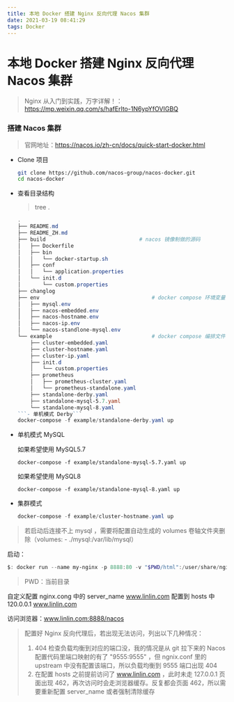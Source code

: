 ```yaml
---
title: 本地 Docker 搭建 Nginx 反向代理 Nacos 集群
date: 2021-03-19 08:41:29
tags: Docker
---
```

# 本地 Docker 搭建 Nginx 反向代理 Nacos 集群

> Nginx 从入门到实践，万字详解！：https://mp.weixin.qq.com/s/hafErlto-1N6ypYfOVIGBQ

### 搭建 Nacos 集群

> 官网地址：https://nacos.io/zh-cn/docs/quick-start-docker.html

- Clone 项目

  ```bash
  git clone https://github.com/nacos-group/nacos-docker.git
  cd nacos-docker
  ```

- 查看目录结构

  > tree .

  ```powershell
  .
  ├── README.md
  ├── README_ZH.md
  ├── build								 # nacos 镜像制做的源码 
  │   ├── Dockerfile
  │   ├── bin
  │   │   └── docker-startup.sh
  │   ├── conf
  │   │   └── application.properties
  │   └── init.d
  │       └── custom.properties
  ├── changlog
  ├── env									 # docker compose 环境变量
  │   ├── mysql.env
  │   ├── nacos-embedded.env
  │   ├── nacos-hostname.env
  │   ├── nacos-ip.env
  │   └── nacos-standlone-mysql.env
  └── example								 # docker compose 编排文件
      ├── cluster-embedded.yaml
      ├── cluster-hostname.yaml
      ├── cluster-ip.yaml
      ├── init.d
      │   └── custom.properties
      ├── prometheus
      │   ├── prometheus-cluster.yaml
      │   └── prometheus-standalone.yaml		
      ├── standalone-derby.yaml
      ├── standalone-mysql-5.7.yaml
      └── standalone-mysql-8.yaml
  ```- 单机模式 Derby```
  docker-compose -f example/standalone-derby.yaml up
  ```

- 单机模式 MySQL

  如果希望使用 MySQL5.7

  ```docker-compose -f example/standalone-mysql-5.7.yaml up```

  如果希望使用 MySQL8

  ```docker-compose -f example/standalone-mysql-8.yaml up```

- 集群模式

  ```powershell
  docker-compose -f example/cluster-hostname.yaml up
  ```

> 若启动后连接不上 mysql ，需要将配置自动生成的 volumes 卷轴文件夹删除（volumes: - ./mysql:/var/lib/mysql）

启动：

``` powershell
$: docker run --name my-nginx -p 8888:80 -v "$PWD/html":/user/share/nginx/html  -v "$PWD/conf":/etc/nginx -d nginx
```

> PWD：当前目录

自定义配置 nginx.cong 中的 server_name www.linlin.com 配置到 hosts 中 120.0.0.1 www.linlin.com

访问浏览器：www.linlin.com:8888/nacos

> 配置好 Nginx 反向代理后，若出现无法访问，列出以下几种情况：
>
> 1. 404 检查负载均衡到对应的端口没，我的情况是从 git 拉下来的 Nacos 配置代码里端口映射的有了 "9555:9555" ，但 ngnix.conf 里的 upstream 中没有配置该端口，所以负载均衡到 9555 端口出现 404
> 2. 在配置 hosts 之前提前访问了 www.linlin.com ，此时未走 127.0.0.1 页面出现 462，再次访问时会走浏览器缓存。反复都会页面 462，所以需要重新配置 server_name 或者强制清除缓存
